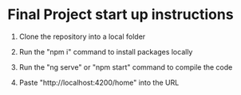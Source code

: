 # Final Project start up instructions

1. Clone the repository into a local folder

2. Run the "npm i" command to install packages locally

3. Run the "ng serve" or "npm start" command to compile the code

4. Paste "http://localhost:4200/home" into the URL
